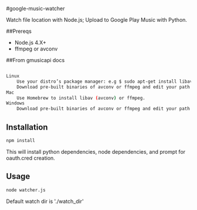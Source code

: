 #google-music-watcher

Watch file location with Node.js; Upload to Google Play Music with Python.

##Prereqs
+ Node.js 4.X+
+ ffmpeg or avconv

##From gmusicapi docs
```bash

Linux
    Use your distro’s package manager: e.g $ sudo apt-get install libav-tools libavcodec-extra-53 (ffmpeg requires extra steps on Debian/Ubuntu).
    Download pre-built binaries of avconv or ffmpeg and edit your path to include the directory that contains avconv.exe/ffmpeg.exe.
Mac
    Use Homebrew to install libav (avconv) or ffmpeg.
Windows
    Download pre-built binaries of avconv or ffmpeg and edit your path to include the directory that contains avconv.exe/ffmpeg.exe.
```

## Installation

```bash
npm install
```

This will install python dependencies, node dependencies, and prompt for oauth.cred creation.

## Usage

```bash
node watcher.js
```

Default watch dir is './watch_dir'